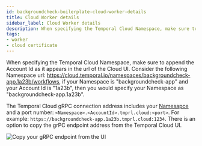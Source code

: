 ```yaml
---
id: backgroundcheck-boilerplate-cloud-worker-details
title: Cloud Worker details
sidebar_label: Cloud Worker details
description: When specifying the Temporal Cloud Namespace, make sure to append the Account Id as it appears in the url of the Cloud UI.
tags:
- worker
- cloud certificate
---
```


<!-- DO NOT EDIT THIS FILE DIRECTLY.
THIS FILE IS GENERATED from https://github.com/temporalio/documentation-samples-go/blob/main/backgroundcheck_boilerplate/cloud_worker/main_dacx.go. -->

When specifying the Temporal Cloud Namespace, make sure to append the Account Id as it appears in the url of the Cloud UI.
Consider the following Namespace url: https://cloud.temporal.io/namespaces/backgroundcheck-app.1a23b/workflows, if your Namespace is "backgroundcheck-app" and your Account Id is "1a23b", then you would specify your Namespace as "backgroundcheck-app.1a23b".

The Temporal Cloud gRPC connection address includes your [Namesapce](/concepts/what-is-a-namespace) and a port number: `<Namespace>.<AccountId>.tmprl.cloud:<port>`.
For example: `https://backgroundcheck-app.1a23b.tmprl.cloud:1234`.
There is an option to copy the grPC endpoint address from the Temporal Cloud UI.

![Copy your gRPC endpoint from the UI](/img/copy-grpc-endpoint.png)
